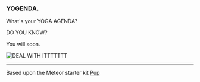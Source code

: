 ### YOGENDA.  
What's your YOGA AGENDA?

DO YOU KNOW?

You will soon.

![DEAL WITH ITTTTTTT](http://vignette3.wikia.nocookie.net/powerlisting/images/0/02/Bach-deal-with-it.jpg/revision/latest?cb=20130822031533)

---
Based upon the Meteor starter kit [Pup](http://cleverbeagle.com/pup)
